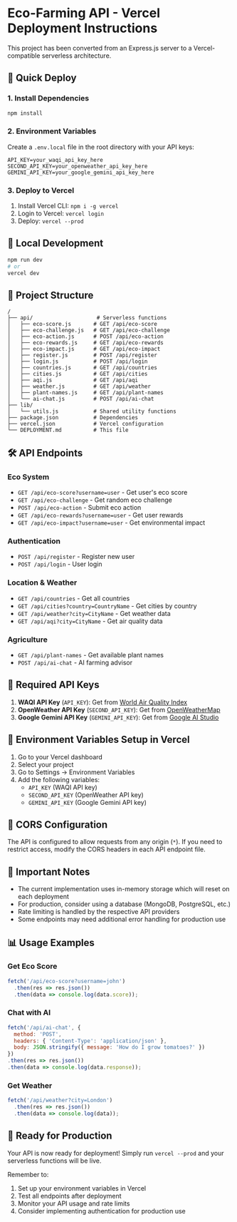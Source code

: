 # Eco-Farming API - Vercel Deployment Instructions

This project has been converted from an Express.js server to a Vercel-compatible serverless architecture.

## 🚀 Quick Deploy

### 1. Install Dependencies
```bash
npm install
```

### 2. Environment Variables
Create a `.env.local` file in the root directory with your API keys:
```
API_KEY=your_waqi_api_key_here
SECOND_API_KEY=your_openweather_api_key_here
GEMINI_API_KEY=your_google_gemini_api_key_here
```

### 3. Deploy to Vercel
1. Install Vercel CLI: `npm i -g vercel`
2. Login to Vercel: `vercel login`
3. Deploy: `vercel --prod`

## 🔧 Local Development
```bash
npm run dev
# or
vercel dev
```

## 📁 Project Structure
```
/
├── api/                    # Serverless functions
│   ├── eco-score.js       # GET /api/eco-score
│   ├── eco-challenge.js   # GET /api/eco-challenge
│   ├── eco-action.js      # POST /api/eco-action
│   ├── eco-rewards.js     # GET /api/eco-rewards
│   ├── eco-impact.js      # GET /api/eco-impact
│   ├── register.js        # POST /api/register
│   ├── login.js           # POST /api/login
│   ├── countries.js       # GET /api/countries
│   ├── cities.js          # GET /api/cities
│   ├── aqi.js             # GET /api/aqi
│   ├── weather.js         # GET /api/weather
│   ├── plant-names.js     # GET /api/plant-names
│   └── ai-chat.js         # POST /api/ai-chat
├── lib/
│   └── utils.js           # Shared utility functions
├── package.json           # Dependencies
├── vercel.json            # Vercel configuration
└── DEPLOYMENT.md          # This file
```

## 🛠️ API Endpoints

### Eco System
- `GET /api/eco-score?username=user` - Get user's eco score
- `GET /api/eco-challenge` - Get random eco challenge
- `POST /api/eco-action` - Submit eco action
- `GET /api/eco-rewards?username=user` - Get user rewards
- `GET /api/eco-impact?username=user` - Get environmental impact

### Authentication
- `POST /api/register` - Register new user
- `POST /api/login` - User login

### Location & Weather
- `GET /api/countries` - Get all countries
- `GET /api/cities?country=CountryName` - Get cities by country
- `GET /api/weather?city=CityName` - Get weather data
- `GET /api/aqi?city=CityName` - Get air quality data

### Agriculture
- `GET /api/plant-names` - Get available plant names
- `POST /api/ai-chat` - AI farming advisor

## 🔑 Required API Keys

1. **WAQI API Key** (`API_KEY`): Get from [World Air Quality Index](https://aqicn.org/api/)
2. **OpenWeather API Key** (`SECOND_API_KEY`): Get from [OpenWeatherMap](https://openweathermap.org/api)
3. **Google Gemini API Key** (`GEMINI_API_KEY`): Get from [Google AI Studio](https://ai.google.dev/)

## 📝 Environment Variables Setup in Vercel

1. Go to your Vercel dashboard
2. Select your project
3. Go to Settings → Environment Variables
4. Add the following variables:
   - `API_KEY` (WAQI API key)
   - `SECOND_API_KEY` (OpenWeather API key)
   - `GEMINI_API_KEY` (Google Gemini API key)

## 🔧 CORS Configuration

The API is configured to allow requests from any origin (`*`). If you need to restrict access, modify the CORS headers in each API endpoint file.

## 🚨 Important Notes

- The current implementation uses in-memory storage which will reset on each deployment
- For production, consider using a database (MongoDB, PostgreSQL, etc.)
- Rate limiting is handled by the respective API providers
- Some endpoints may need additional error handling for production use

## 📊 Usage Examples

### Get Eco Score
```javascript
fetch('/api/eco-score?username=john')
  .then(res => res.json())
  .then(data => console.log(data.score));
```

### Chat with AI
```javascript
fetch('/api/ai-chat', {
  method: 'POST',
  headers: { 'Content-Type': 'application/json' },
  body: JSON.stringify({ message: 'How do I grow tomatoes?' })
})
.then(res => res.json())
.then(data => console.log(data.response));
```

### Get Weather
```javascript
fetch('/api/weather?city=London')
  .then(res => res.json())
  .then(data => console.log(data));
```

## 🎯 Ready for Production

Your API is now ready for deployment! Simply run `vercel --prod` and your serverless functions will be live.

Remember to:
1. Set up your environment variables in Vercel
2. Test all endpoints after deployment
3. Monitor your API usage and rate limits
4. Consider implementing authentication for production use 